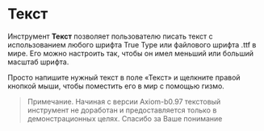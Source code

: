 # Текст

Инструмент **Текст** позволяет пользователю писать текст с использованием любого шрифта True Type или файлового шрифта .ttf в мире. Его можно настроить так, чтобы он имел меньший или больший масштаб шрифта.

Просто напишите нужный текст в поле «Текст» и щелкните правой кнопкой мыши, чтобы поместить его в мир с помощью гизмо.

> Примечание. Начиная с версии Axiom-b0.97 текстовый инструмент не доработан и предоставляется только в демонстрационных целях. Спасибо за Ваше понимание

